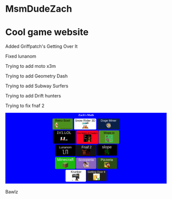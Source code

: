 # MsmDudeZach

<h1>Cool game website</h1>

<p>Added Griffpatch's Getting Over It<p>

<p>Fixed lunanom</p>

<p>Trying to add moto x3m</p>

<p>Trying to add Geometry Dash</p>

<p>Trying to add Subway Surfers</p>

<p>Trying to add Drift hunters</p>

<p>Trying to fix fnaf 2</p>


<img src="Pictures/Preview.png">

<p> Bawlz</p>
